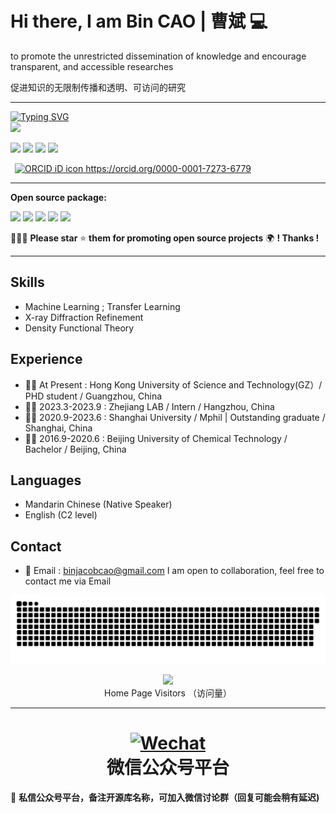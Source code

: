
  
# Hi there, I am Bin CAO | 曹斌  💻 

to promote the unrestricted dissemination of knowledge and encourage transparent, and accessible researches

促进知识的无限制传播和透明、可访问的研究

---

<p align="left">
<a href="https://github.com/Bin-Cao">
    <img src="https://readme-typing-svg.demolab.com?font=Georgia&size=18&duration=2000&pause=100&multiline=true&width=500&height=80&lines=Bin+CAO+(曹斌);Researcher+%7C+PhD+Student+%7C+FocusOn+XRDdiffraction;AI+%7C+Materials+Informatics+%7C+Machine+Learning" alt="Typing SVG" />
</a>
<br/>
 
<a href="https://github.com/Bin-Cao">
    <img src="https://github-stats-alpha.vercel.app/api?username=Bin-Cao&cc=22272e&tc=47BCF6&ic=fff&bc=1000">
</a>
</p>

 
[![](https://img.shields.io/badge/ResearchGate-Bin%20Cao-yellowgreen)](https://www.researchgate.net/profile/Bin-Cao-37)
[![](https://img.shields.io/badge/Google%20Scholar-Bin%20CAO-orange)](https://scholar.google.com.hk/citations?user=XXCuRdoAAAAJ&hl=zh-CN)
[![](https://img.shields.io/badge/Repositories-GitHub-blue)](https://github.com/Bin-Cao?tab=repositories)
[![](https://img.shields.io/badge/Open--source%20Projects-PyPI-orange)](https://pypi.org/user/CaoBin/)

<a
  id="cy-effective-orcid-url"
  class="underline"
   href="https://orcid.org/0000-0001-7273-6779"
   target="orcid.widget"
   rel="me noopener noreferrer"
   style="vertical-align: top">
   <img
      src="https://orcid.org/sites/default/files/images/orcid_16x16.png"
      style="width: 1em; margin-inline-start: 0.5em"
      alt="ORCID iD icon"/>
    https://orcid.org/0000-0001-7273-6779
  </a>
 
   
---
**Open source package:**

[![](https://img.shields.io/badge/TCLR-GitHub-green)](https://github.com/Bin-Cao/TCLRmodel)
[![](https://img.shields.io/badge/TCGPR-GitHub-green)](https://github.com/Bin-Cao/TCGPR)
[![](https://img.shields.io/badge/Bgolearn-GitHub-green)](https://github.com/Bin-Cao/Bgolearn)
[![](https://img.shields.io/badge/TrAdaBoost-GitHub-green)](https://github.com/Bin-Cao/TrAdaboost)
[![](https://img.shields.io/badge/WPEM-GitHub-green)](https://github.com/Bin-Cao/WPEM)

🤝🤝🤝 **Please star** ⭐️ **them for promoting open source projects** 🌍 **! Thanks !**
  
  
 
---

## Skills
+ Machine Learning ; Transfer Learning
+ X-ray Diffraction Refinement 
+ Density Functional Theory

## Experience
+ 👨‍🎓 At Present : Hong Kong University of Science and Technology(GZ）/ PHD student / Guangzhou, China
+ 👨‍💻 2023.3-2023.9 : Zhejiang LAB / Intern / Hangzhou, China
+ 👨‍🎓 2020.9-2023.6 : Shanghai University / Mphil | Outstanding graduate / Shanghai, China
+ 👨‍🎓 2016.9-2020.6 : Beijing University of Chemical Technology / Bachelor / Beijing, China

## Languages
+ Mandarin Chinese (Native Speaker)
+ English (C2 level)

## Contact

+ 📨 Email : binjacobcao@gmail.com
I am open to collaboration, feel free to contact me via Email


<a href=#><img src="contributions.svg"></a>
<p align="center"> 
  <img src="https://profile-counter.glitch.me/Bin-Cao/count.svg" />
  <br>
  Home Page Visitors （访问量）
  <br>
</p>

---

<h1 align="center">
  <a href=""><img src="https://user-images.githubusercontent.com/86995074/233922132-9ba951ac-05d3-4708-be1b-a06f72ca2bd6.jpg" alt="Wechat" width="140"></a>
   <br>
  微信公众号平台
  <br>
</h1>

📨 **私信公众号平台，备注开源库名称，可加入微信讨论群（回复可能会稍有延迟)**
